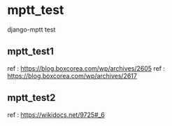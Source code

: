 # mptt_test
django-mptt test

## mptt_test1
ref : https://blog.boxcorea.com/wp/archives/2605
ref : https://blog.boxcorea.com/wp/archives/2617

## mptt_test2
ref : https://wikidocs.net/9725#_6
